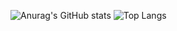 ![Anurag's GitHub stats](https://github-readme-stats.vercel.app/api?username=lejizzle&count_private=true&show_icons=true&theme=tokyonight)
![Top Langs](https://github-readme-stats.vercel.app/api/top-langs/?username=lejizzle&count_private=true&layout=compact&theme=tokyonight)

<!--
**lejizzle/personal** is a ✨ _special_ ✨ repository because its `README.md` (this file) appears on your GitHub profile.

Here are some ideas to get you started:

- 🔭 I’m currently working on ...
- 🌱 I’m currently learning ...
- 👯 I’m looking to collaborate on ...
- 🤔 I’m looking for help with ...
- 💬 Ask me about ...
- 📫 How to reach me: ...
- 😄 Pronouns: ...
- ⚡ Fun fact: ...
-->
